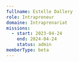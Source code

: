 ```yaml
---
fullname: Estelle Dallery
role: Intrapreneur
domaine: Intraprenariat
missions:
  - start: 2023-04-24
    end: 2024-04-24
    status: admin
memberType: beta
---
```


